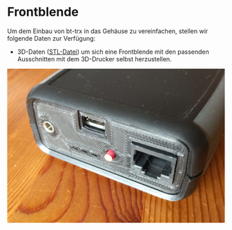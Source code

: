 # Frontblende

Um dem Einbau von bt-trx in das Gehäuse zu vereinfachen, stellen wir folgende Daten zur Verfügung:

- 3D-Daten ([STL-Datei](https://github.com/bt-trx/frontpanel/raw/master/bt-trx_v5.0_frontpanel_v1.stl)) um sich eine Frontblende mit den passenden Ausschnitten mit dem 3D-Drucker selbst herzustellen.

![Frontblende v4.1](https://github.com/bt-trx/frontpanel/raw/v4.1/frontpanel_v4.1_built_in.png)
